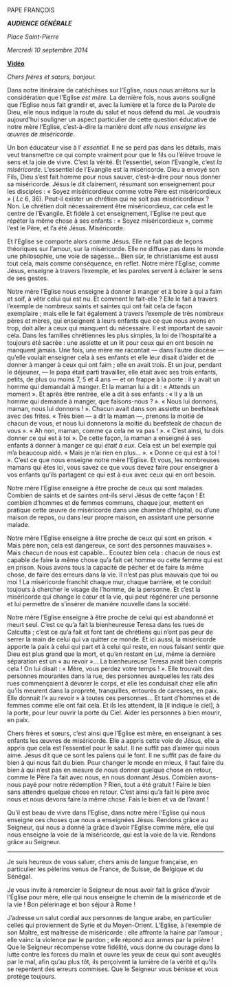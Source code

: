 PAPE FRANÇOIS

***AUDIENCE GÉNÉRALE***

*Place Saint-Pierre*

*Mercredi 10 septembre 2014*

**[Vidéo](http://player.rv.va/vaticanplayer.asp?language=it&tic=VA_4KQA8FF7)**

*Chers frères et sœurs, bonjour.*

Dans notre itinéraire de catéchèses sur l’Eglise, nous nous arrêtons sur la considération que l’Eglise *est mère.* La dernière fois, nous avons souligné que l’Eglise nous fait grandir et, avec la lumière et la force de la Parole de Dieu, elle nous indique la route du salut et nous défend du mal. Je voudrais aujourd’hui souligner un aspect particulier de cette question éducative de notre mère l’Eglise, c’est-à-dire la manière dont *elle nous enseigne les œuvres de miséricorde*.

Un bon éducateur vise à l’ *essentiel*. Il ne se perd pas dans les détails, mais veut transmettre ce qui compte vraiment pour que le fils ou l’élève trouve le sens et la joie de vivre. C’est la vérité. Et l’essentiel, selon l’Evangile, c’est *la miséricorde*. L’essentiel de l’Evangile est la miséricorde. Dieu a envoyé son Fils, Dieu s’est fait homme pour nous sauver, c’est-à-dire pour nous donner sa miséricorde. Jésus le dit clairement, résumant son enseignement pour les disciples : « Soyez miséricordieux comme votre Père est miséricordieux » ( *Lc* 6, 36). Peut-il exister un chrétien qui ne soit pas miséricordieux ? Non. Le chrétien doit nécessairement être miséricordieux, car cela est le centre de l’Evangile. Et fidèle à cet enseignement, l’Eglise ne peut que répéter la même chose à ses enfants : « Soyez miséricordieux », comme l’est le Père, et l’a été Jésus. Miséricorde.

Et l’Eglise se comporte alors comme Jésus. Elle ne fait pas de leçons théoriques sur l’amour, sur la miséricorde. Elle ne diffuse pas dans le monde une philosophie, une voie de sagesse... Bien sûr, le christianisme est aussi tout cela, mais comme conséquence, en reflet. Notre mère l’Eglise, comme Jésus, enseigne à travers l’exemple, et les paroles servent à éclairer le sens de ses gestes.

Notre mère l’Eglise nous enseigne à donner à manger et à boire à qui a faim et soif, à vêtir celui qui est nu. Et comment le fait-elle ? Elle le fait à travers l’exemple de nombreux saints et saintes qui ont fait cela de façon exemplaire ; mais elle le fait également à travers l’exemple de très nombreux pères et mères, qui enseignent à leurs enfants que ce que nous avons en trop, doit aller à ceux qui manquent du nécessaire. Il est important de savoir cela. Dans les familles chrétiennes les plus simples, la loi de l’hospitalité a toujours été sacrée : une assiette et un lit pour ceux qui en ont besoin ne manquent jamais. Une fois, une mère me racontait — dans l’autre diocèse — qu’elle voulait enseigner cela à ses enfants et elle leur disait d’aider et de donner à manger à ceux qui ont faim ; elle en avait trois. Et un jour, pendant le déjeuner, — le papa était parti travailler, elle était avec ses trois enfants, petits, de plus ou moins 7, 5 et 4 ans — et on frappe à la porte : il y avait un homme qui demandait à manger. Et la maman lui a dit : « Attends un moment ». Et après être rentrée, elle a dit à ses enfants : « Il y a là un homme qui demande à manger, que faisons-nous ? ». « Nous lui donnons, maman, nous lui donnons ! ». Chacun avait dans son assiette un beefsteak avec des frites. « Très bien — a dit la maman —, prenons la moitié de chacun de vous, et nous lui donnerons la moitié du beefsteak de chacun de vous ». « Ah non, maman, comme ça cela ne va pas ! ». « C’est ainsi, tu dois donner ce qui est à toi ». De cette façon, la maman a enseigné à ses enfants à donner à manger ce qui *était à eux*. Cela est un bel exemple qui m’a beaucoup aidé. « Mais je n’ai rien en plus... ». « Donne ce qui est à toi ! ». C’est ce que nous enseigne notre mère l’Eglise. Et vous, les nombreuses mamans qui êtes ici, vous savez ce que vous devez faire pour enseigner à vos enfants qu’ils partagent ce qui est à eux avec ceux qui en ont besoin.

Notre mère l’Eglise enseigne à être proche de ceux qui sont malades. Combien de saints et de saintes ont-ils servi Jésus de cette façon ! Et combien d’hommes et de femmes communs, chaque jour, mettent en pratique cette œuvre de miséricorde dans une chambre d’hôpital, ou d’une maison de repos, ou dans leur propre maison, en assistant une personne malade.

Notre mère l’Eglise enseigne à être proche de ceux qui sont en prison. « Mais père non, cela est dangereux, ce sont des personnes mauvaises ». Mais chacun de nous est capable... Ecoutez bien cela : chacun de nous est capable de faire la même chose qu’a fait cet homme ou cette femme qui est en prison. Nous avons tous la capacité de pécher et de faire la même chose, de faire des erreurs dans la vie. Il n’est pas plus mauvais que toi ou moi ! La miséricorde franchit chaque mur, chaque barrière, et te conduit toujours à chercher le visage de l’homme, de la personne. Et c’est la miséricorde qui change le cœur et la vie, qui peut régénérer une personne et lui permettre de s’insérer de manière nouvelle dans la société.

Notre mère l’Eglise enseigne à être proche de celui qui est abandonné et meurt seul. C’est ce qu’a fait la bienheureuse Teresa dans les rues de Calcutta ; c’est ce qu’a fait et font tant de chrétiens qui n’ont pas peur de serrer la main de celui qui va quitter ce monde. Et ici aussi, la miséricorde apporte la paix à celui qui part et à celui qui reste, en nous faisant sentir que Dieu est plus grand que la mort, et qu’en restant en Lui, même la dernière séparation est un « au revoir »... La bienheureuse Teresa avait bien compris cela ! On lui disait : « Mère, vous perdez votre temps ! ». Elle trouvait des personnes mourantes dans la rue, des personnes auxquelles les rats des rues commençaient à dévorer le corps, et elle les conduisait chez elle afin qu’ils meurent dans la propreté, tranquilles, entourés de caresses, en paix. Elle donnait l’« au revoir » à toutes ces personnes... Et tant d’hommes et de femmes comme elle ont fait cela. Et ils les attendent, là [il indique le ciel], à la porte, pour leur ouvrir la porte du Ciel. Aider les personnes à bien mourir, en paix.

Chers frères et sœurs, c’est ainsi que l’Eglise est mère, en enseignant à ses enfants les œuvres de miséricorde. Elle a appris cette voie de Jésus, elle a appris que cela est l’essentiel pour le salut. Il ne suffit pas d’aimer qui nous aime. Jésus dit que ce sont les païens qui le font. Il ne suffit pas de faire du bien à qui nous fait du bien. Pour changer le monde en mieux, il faut faire du bien à qui n’est pas en mesure de nous donner quelque chose en retour, comme le Père l’a fait avec nous, en nous donnant Jésus. Combien avons-nous payé pour notre rédemption ? Rien, tout a été gratuit ! Faire le bien sans attendre quelque chose en retour. C’est ainsi qu’a fait le père avec nous et nous devons faire la même chose. Fais le bien et va de l’avant !

Qu’il est beau de vivre dans l’Eglise, dans notre mère l’Eglise qui nous enseigne ces choses que nous a enseignées Jésus. Rendons grâce au Seigneur, qui nous a donné la grâce d’avoir l’Eglise comme mère, elle qui nous enseigne la voie de la miséricorde, qui est la voie de la vie. Rendons grâce au Seigneur.

* * *

Je suis heureux de vous saluer, chers amis de langue française, en particulier les pèlerins venus de France, de Suisse, de Belgique et du Sénégal.

Je vous invite à remercier le Seigneur de nous avoir fait la grâce d’avoir l’Église pour mère, elle qui nous enseigne le chemin de la miséricorde et de la vie ! Bon pèlerinage et bon séjour à Rome !

J’adresse un salut cordial aux personnes de langue arabe, en particulier celles qui proviennent de Syrie et du Moyen-Orient. L’Eglise, à l’exemple de son Maître, est maîtresse de miséricorde : elle affronte la haine par l’amour ; elle vainc la violence par le pardon ; elle répond aux armes par la prière ! Que le Seigneur récompense votre fidélité, vous donne du courage dans la lutte contre les forces du malin et ouvre les yeux de ceux qui sont aveuglés par le mal, afin qu’au plus tôt, ils perçoivent la lumière de la vérité et qu’ils se repentent des erreurs commises. Que le Seigneur vous bénisse et vous protège toujours.